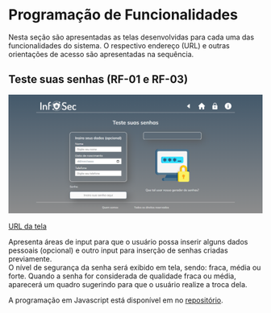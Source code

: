 # Programação de Funcionalidades

Nesta seção são apresentadas as telas desenvolvidas para cada uma das funcionalidades do sistema. O respectivo endereço (URL) e outras orientações de acesso são apresentadas na sequência.

## Teste suas senhas (RF-01 e RF-03)

<img scale=1.2 src="https://github.com/ICEI-PUC-Minas-PMV-ADS/pmv-ads-2022-2-e1-proj-web-t2-seguranca_informacao/blob/main/docs/img/Template_teste_senhas.png?raw=true"/>  

[URL da tela](https://icei-puc-minas-pmv-ads.github.io/pmv-ads-2022-2-e1-proj-web-t2-seguranca_informacao/src/pages/analiseSenhas.html)

Apresenta áreas de input para que o usuário possa inserir alguns dados pessoais (opcional) e outro input para inserção de senhas criadas previamente.  
O nível de segurança da senha será exibido em tela, sendo: fraca, média ou forte.
Quando a senha for considerada de qualidade fraca ou média, aparecerá um quadro sugerindo para que o usuário realize a troca dela.  

A programação em Javascript está disponível em no [repositório](https://github.com/ICEI-PUC-Minas-PMV-ADS/pmv-ads-2022-2-e1-proj-web-t2-seguranca_informacao/blob/main/src/Javascript/validar_senha.js).
